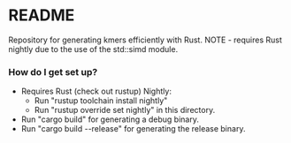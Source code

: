# README #

Repository for generating kmers efficiently with Rust. NOTE - requires Rust nightly due to the use of the std::simd module.



### How do I get set up? ###

* Requires Rust (check out rustup) Nightly:
    * Run "rustup toolchain install nightly"
    * Run "rustup override set nightly" in this directory.
* Run "cargo build" for generating a debug binary.
* Run "cargo build --release" for generating the release binary.
